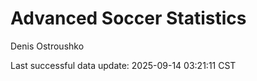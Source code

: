 # Advanced Soccer Statistics
Denis Ostroushko

<!-- gfm -->

Last successful data update: 2025-09-14 03:21:11 CST
